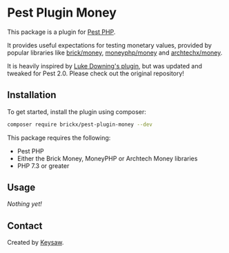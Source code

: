 # Pest Plugin Money

This package is a plugin for [Pest PHP](https://pestphp.com).

It provides useful expectations for testing monetary values, provided by popular libraries
like [brick/money](https://github.com/brick/money), [moneyphp/money](https://github.com/moneyphp/money) and [archtechx/money](https://github.com/archtechx/money).

It is heavily inspired by [Luke Downing's plugin](https://github.com/lukeraymonddowning/pest-plugin-money), but was updated and tweaked for Pest 2.0. Please check out the original
repository!

## Installation

To get started, install the plugin using composer:

```bash
composer require brickx/pest-plugin-money --dev
```

This package requires the following:

- Pest PHP
- Either the Brick Money, MoneyPHP or Archtech Money libraries
- PHP 7.3 or greater

## Usage

_Nothing yet!_

## Contact

Created by [Keysaw](https://github.com/Keysaw).